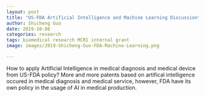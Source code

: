 ```yaml
---
layout: post
title: "US-FDA Artificial Intelligence and Machine Learning Discussion"
author: Shicheng Guo
date: 2019-10-08
categories: research
tags: biomedical research MCRI internal grant
image: images/2019-Shicheng-Guo-FDA-Machine-Learning.png

---
```


How to apply Artificial Intelligence in medical diagnosis and medical device from US-FDA policy? More and more patents based on artifical intelligence occured in medical diagnosis and medical service, however, FDA have its own policy in the usage of AI in medical production.
